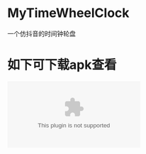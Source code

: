 # MyTimeWheelClock
一个仿抖音的时间钟轮盘
# 如下可下载apk查看
![apk](https://github.com/zylgg/MyTimeWheelClock/blob/master/app-debug.apk)
